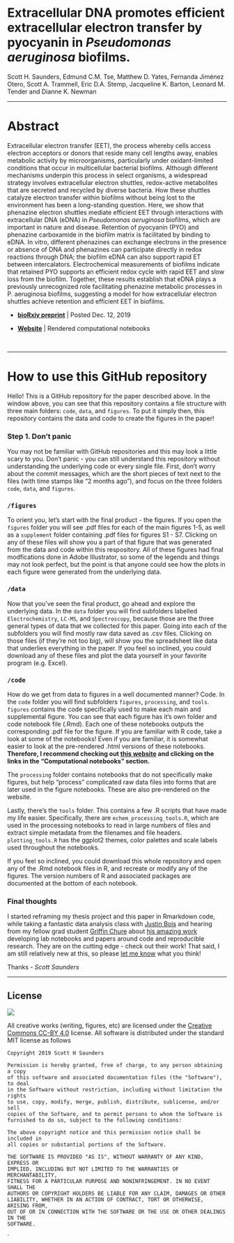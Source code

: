 Extracellular DNA promotes efficient extracellular electron transfer by
pyocyanin in *Pseudomonas aeruginosa* biofilms.
================

Scott H. Saunders, Edmund C.M. Tse, Matthew D. Yates, Fernanda Jiménez
Otero, Scott A. Trammell, Eric D.A. Stemp, Jacqueline K. Barton, Leonard
M. Tender and Dianne K. Newman

-----

# Abstract

Extracellular electron transfer (EET), the process whereby cells access
electron acceptors or donors that reside many cell lengths away, enables
metabolic activity by microorganisms, particularly under oxidant-limited
conditions that occur in multicellular bacterial biofilms. Although
different mechanisms underpin this process in select organisms, a
widespread strategy involves extracellular electron shuttles,
redox-active metabolites that are secreted and recycled by diverse
bacteria. How these shuttles catalyze electron transfer within biofilms
without being lost to the environment has been a long-standing question.
Here, we show that phenazine electron shuttles mediate efficient EET
through interactions with extracellular DNA (eDNA) in *Pseudomonas
aeruginosa* biofilms, which are important in nature and disease.
Retention of pyocyanin (PYO) and phenazine carboxamide in the biofilm
matrix is facilitated by binding to eDNA. In vitro, different phenazines
can exchange electrons in the presence or absence of DNA and phenazines
can participate directly in redox reactions through DNA; the biofilm
eDNA can also support rapid ET between intercalators. Electrochemical
measurements of biofilms indicate that retained PYO supports an
efficient redox cycle with rapid EET and slow loss from the biofilm.
Together, these results establish that eDNA plays a previously
unrecognized role facilitating phenazine metabolic processes in P.
aeruginosa biofilms, suggesting a model for how extracellular electron
shuttles achieve retention and efficient EET in biofilms.

  - **[bioRxiv
    preprint](https://www.biorxiv.org/content/10.1101/2019.12.12.872085v1)**
    | Posted Dec. 12, 2019

  - **[Website](https://dkn-lab.github.io/phz_eDNA_2019/)** | Rendered
    computational notebooks

<br>

-----

# How to use this GitHub repository

Hello\! This is a GitHub repository for the paper described above. In
the window above, you can see that this repository contains a file
structure with three main folders: `code`, `data`, and `figures`. To put
it simply then, this repository contains the data and code to create the
figures in the paper\!

### Step 1. Don’t panic

You may not be familiar with GitHub repositories and this may look a
little scary to you. Don’t panic - you can still understand this
repository without understanding the underlying code or every single
file. First, don’t worry about the commit messages, which are the short
pieces of text next to the files (with time stamps like “2 months ago”),
and focus on the three folders `code`, `data`, and `figures`.

### `/figures`

To orient you, let’s start with the final product - the figures. If you
open the `figures` folder you will see .pdf files for each of the main
figures 1-5, as well as a `supplement` folder containing .pdf files for
figures S1 - S7. Clicking on any of these files will show you a part of
that figure that was generated from the data and code within this
respository. All of these figures had final modfications done in Adobe
Illustrator, so some of the legends and things may not look perfect, but
the point is that anyone could see how the plots in each figure were
generated from the underlying data.

### `/data`

Now that you’ve seen the final product, go ahead and explore the
underlying data. In the `data` folder you will find subfolders labelled
`Electrochemistry`, `LC-MS`, and `Spectroscopy`, because those are the
three general types of data that we collected for this paper. Going into
each of the subfolders you will find mostly raw data saved as .csv
files. Clicking on those files (if they’re not too big), will show you
the spreadsheet like data that underlies everything in the paper. If you
feel so inclined, you could download any of these files and plot the
data yourself in your favorite program (e.g. Excel).

### `/code`

How do we get from data to figures in a well documented manner? Code. In
the `code` folder you will find subfolders `figures`, `processing`, and
`tools`. `figures` contains the code specifically used to make each main
and supplemental figure. You can see that each figure has it’s own
folder and code notebook file (.Rmd). Each one of these notebooks
outputs the corresponding .pdf file for the figure. If you are familiar
with R code, take a look at some of the notebooks\! Even if you are
familiar, it is somewhat easier to look at the pre-rendered .html
versions of these notebooks. **Therefore, I recommend checking out [this
website](https://dkn-lab.github.io/phz_eDNA_2019/) and clicking on the
links in the “Computational notebooks” section.**

The `processing` folder contains notebooks that do not specifically make
figures, but help “process” complicated raw data files into forms that
are later used in the figure notebooks. These are also pre-rendered on
the website.

Lastly, there’s the `tools` folder. This contains a few .R scripts that
have made my life easier. Specifically, there are
`echem_processing_tools.R`, which are used in the processing notebooks
to read in large numbers of files and extract simple metadata from the
filenames and file headers. `plotting_tools.R` has the ggplot2 themes,
color palettes and scale labels used throughout the notebooks.

If you feel so inclined, you could download this whole repository and
open any of the .Rmd notebook files in R, and recreate or modify any of
the figures. The version numbers of R and associated packages are
documented at the bottom of each notebook.

### Final thoughts

I started reframing my thesis project and this paper in Rmarkdown code,
while taking a fantastic data analysis class with [Justin
Bois](http://bois.caltech.edu/index.html) and hearing from my fellow
grad student [Griffin Chure](https://gchure.github.io/) about [his
amazing work](https://github.com/gchure/reproducible_research)
developing lab notebooks and papers around code and reproducible
research. They are on the cutting edge - check out their work\! That
said, I am still relatively new at this, so please [let me
know](https://scott-saunders.github.io/website/) what you think\!

Thanks - *Scott Saunders*

-----

## License

![](https://licensebuttons.net/l/by/3.0/88x31.png)

All creative works (writing, figures, etc) are licensed under the
[Creative Commons CC-BY
4.0](https://creativecommons.org/licenses/by/4.0/) license. All software
is distributed under the standard MIT license as follows

    Copyright 2019 Scott H Saunders 
    
    Permission is hereby granted, free of charge, to any person obtaining a copy
    of this software and associated documentation files (the "Software"), to deal
    in the Software without restriction, including without limitation the rights
    to use, copy, modify, merge, publish, distribute, sublicense, and/or sell
    copies of the Software, and to permit persons to whom the Software is
    furnished to do so, subject to the following conditions:
    
    The above copyright notice and this permission notice shall be included in
    all copies or substantial portions of the Software.
    
    THE SOFTWARE IS PROVIDED "AS IS", WITHOUT WARRANTY OF ANY KIND, EXPRESS OR
    IMPLIED, INCLUDING BUT NOT LIMITED TO THE WARRANTIES OF MERCHANTABILITY,
    FITNESS FOR A PARTICULAR PURPOSE AND NONINFRINGEMENT. IN NO EVENT SHALL THE
    AUTHORS OR COPYRIGHT HOLDERS BE LIABLE FOR ANY CLAIM, DAMAGES OR OTHER
    LIABILITY, WHETHER IN AN ACTION OF CONTRACT, TORT OR OTHERWISE, ARISING FROM,
    OUT OF OR IN CONNECTION WITH THE SOFTWARE OR THE USE OR OTHER DEALINGS IN THE
    SOFTWARE.

\`

